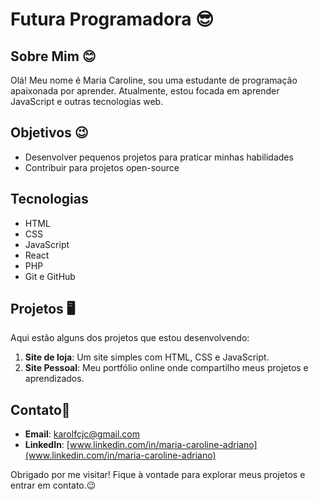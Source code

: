 # Futura Programadora 😎

## Sobre Mim 😊
Olá! Meu nome é Maria Caroline, sou uma estudante de programação apaixonada por aprender. Atualmente, estou focada em aprender JavaScript e outras tecnologias web.

## Objetivos 😉
- Desenvolver pequenos projetos para praticar minhas habilidades
- Contribuir para projetos open-source

## Tecnologias 
- HTML
- CSS
- JavaScript
- React
- PHP
- Git e GitHub

## Projetos 🖥️
Aqui estão alguns dos projetos que estou desenvolvendo:

1. **Site de loja**: Um site simples com HTML, CSS e JavaScript.
2. **Site Pessoal**: Meu portfólio online onde compartilho meus projetos e aprendizados.

## Contato📱
- **Email**: [karolfcjc@gmail.com](mailto:karolfcjc@gmail.com)
- **LinkedIn**: [www.linkedin.com/in/maria-caroline-adriano](www.linkedin.com/in/maria-caroline-adriano)

Obrigado por me visitar! Fique à vontade para explorar meus projetos e entrar em contato.😉
